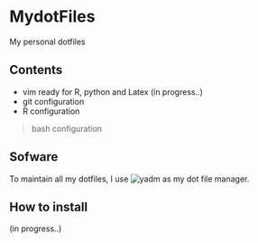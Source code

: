 # MydotFiles
My personal dotfiles

## Contents 

- vim ready for R, python and Latex (in progress..)
- git configuration 
- R configuration 
> bash configuration

## Sofware 

To maintain all my dotfiles, I use ![yadm](https://yadm.io/#) as my dot file manager.

## How to install

(in progress..)
